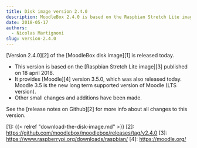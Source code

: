 ```yaml
---
title: Disk image version 2.4.0
description: MoodleBox 2.4.0 is based on the Raspbian Stretch Lite image of 2018-04-18 and Moodle 3.5.0. It supports the new Raspberry Pi 3B+.
date: 2018-05-17
authors:
  - Nicolas Martignoni
slug: version-2.4.0
---
```


[Version 2.4.0][2] of the [MoodleBox disk image][1] is released today.

  - This version is based on the [Raspbian Stretch Lite image][3] published on 18 april 2018.
  - It provides [Moodle][4] version 3.5.0, which was also released today. Moodle 3.5 is the new long term supported version of Moodle (LTS version).
  - Other small changes and additions have been made.

See the [release notes on Github][2] for more info about all changes to this version.

 [1]: {{< relref "download-the-disk-image.md" >}}
 [2]: https://github.com/moodlebox/moodlebox/releases/tag/v2.4.0
 [3]: https://www.raspberrypi.org/downloads/raspbian/
 [4]: https://moodle.org/
